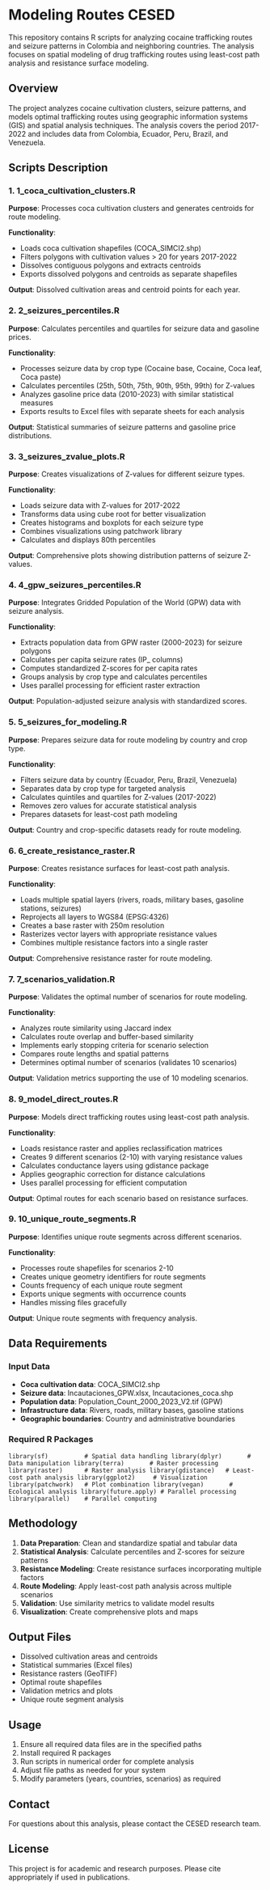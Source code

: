﻿# Modeling Routes CESED

This repository contains R scripts for analyzing cocaine trafficking routes and seizure patterns in Colombia and neighboring countries. The analysis focuses on spatial modeling of drug trafficking routes using least-cost path analysis and resistance surface modeling.

## Overview

The project analyzes cocaine cultivation clusters, seizure patterns, and models optimal trafficking routes using geographic information systems (GIS) and spatial analysis techniques. The analysis covers the period 2017-2022 and includes data from Colombia, Ecuador, Peru, Brazil, and Venezuela.

## Scripts Description

### 1. 1_coca_cultivation_clusters.R
**Purpose**: Processes coca cultivation clusters and generates centroids for route modeling.

**Functionality**:
- Loads coca cultivation shapefiles (COCA_SIMCI2.shp)
- Filters polygons with cultivation values > 20 for years 2017-2022
- Dissolves contiguous polygons and extracts centroids
- Exports dissolved polygons and centroids as separate shapefiles

**Output**: Dissolved cultivation areas and centroid points for each year.

### 2. 2_seizures_percentiles.R
**Purpose**: Calculates percentiles and quartiles for seizure data and gasoline prices.

**Functionality**:
- Processes seizure data by crop type (Cocaine base, Cocaine, Coca leaf, Coca paste)
- Calculates percentiles (25th, 50th, 75th, 90th, 95th, 99th) for Z-values
- Analyzes gasoline price data (2010-2023) with similar statistical measures
- Exports results to Excel files with separate sheets for each analysis

**Output**: Statistical summaries of seizure patterns and gasoline price distributions.

### 3. 3_seizures_zvalue_plots.R
**Purpose**: Creates visualizations of Z-values for different seizure types.

**Functionality**:
- Loads seizure data with Z-values for 2017-2022
- Transforms data using cube root for better visualization
- Creates histograms and boxplots for each seizure type
- Combines visualizations using patchwork library
- Calculates and displays 80th percentiles

**Output**: Comprehensive plots showing distribution patterns of seizure Z-values.

### 4. 4_gpw_seizures_percentiles.R
**Purpose**: Integrates Gridded Population of the World (GPW) data with seizure analysis.

**Functionality**:
- Extracts population data from GPW raster (2000-2023) for seizure polygons
- Calculates per capita seizure rates (IP_ columns)
- Computes standardized Z-scores for per capita rates
- Groups analysis by crop type and calculates percentiles
- Uses parallel processing for efficient raster extraction

**Output**: Population-adjusted seizure analysis with standardized scores.

### 5. 5_seizures_for_modeling.R
**Purpose**: Prepares seizure data for route modeling by country and crop type.

**Functionality**:
- Filters seizure data by country (Ecuador, Peru, Brazil, Venezuela)
- Separates data by crop type for targeted analysis
- Calculates quintiles and quartiles for Z-values (2017-2022)
- Removes zero values for accurate statistical analysis
- Prepares datasets for least-cost path modeling

**Output**: Country and crop-specific datasets ready for route modeling.

### 6. 6_create_resistance_raster.R
**Purpose**: Creates resistance surfaces for least-cost path analysis.

**Functionality**:
- Loads multiple spatial layers (rivers, roads, military bases, gasoline stations, seizures)
- Reprojects all layers to WGS84 (EPSG:4326)
- Creates a base raster with 250m resolution
- Rasterizes vector layers with appropriate resistance values
- Combines multiple resistance factors into a single raster

**Output**: Comprehensive resistance raster for route modeling.

### 7. 7_scenarios_validation.R
**Purpose**: Validates the optimal number of scenarios for route modeling.

**Functionality**:
- Analyzes route similarity using Jaccard index
- Calculates route overlap and buffer-based similarity
- Implements early stopping criteria for scenario selection
- Compares route lengths and spatial patterns
- Determines optimal number of scenarios (validates 10 scenarios)

**Output**: Validation metrics supporting the use of 10 modeling scenarios.

### 8. 9_model_direct_routes.R
**Purpose**: Models direct trafficking routes using least-cost path analysis.

**Functionality**:
- Loads resistance raster and applies reclassification matrices
- Creates 9 different scenarios (2-10) with varying resistance values
- Calculates conductance layers using gdistance package
- Applies geographic correction for distance calculations
- Uses parallel processing for efficient computation

**Output**: Optimal routes for each scenario based on resistance surfaces.

### 9. 10_unique_route_segments.R
**Purpose**: Identifies unique route segments across different scenarios.

**Functionality**:
- Processes route shapefiles for scenarios 2-10
- Creates unique geometry identifiers for route segments
- Counts frequency of each unique route segment
- Exports unique segments with occurrence counts
- Handles missing files gracefully

**Output**: Unique route segments with frequency analysis.

## Data Requirements

### Input Data
- **Coca cultivation data**: COCA_SIMCI2.shp
- **Seizure data**: Incautaciones_GPW.xlsx, Incautaciones_coca.shp
- **Population data**: Population_Count_2000_2023_V2.tif (GPW)
- **Infrastructure data**: Rivers, roads, military bases, gasoline stations
- **Geographic boundaries**: Country and administrative boundaries

### Required R Packages
`
library(sf)          # Spatial data handling
library(dplyr)       # Data manipulation
library(terra)       # Raster processing
library(raster)      # Raster analysis
library(gdistance)   # Least-cost path analysis
library(ggplot2)     # Visualization
library(patchwork)   # Plot combination
library(vegan)       # Ecological analysis
library(future.apply) # Parallel processing
library(parallel)    # Parallel computing
`

## Methodology

1. **Data Preparation**: Clean and standardize spatial and tabular data
2. **Statistical Analysis**: Calculate percentiles and Z-scores for seizure patterns
3. **Resistance Modeling**: Create resistance surfaces incorporating multiple factors
4. **Route Modeling**: Apply least-cost path analysis across multiple scenarios
5. **Validation**: Use similarity metrics to validate model results
6. **Visualization**: Create comprehensive plots and maps

## Output Files

- Dissolved cultivation areas and centroids
- Statistical summaries (Excel files)
- Resistance rasters (GeoTIFF)
- Optimal route shapefiles
- Validation metrics and plots
- Unique route segment analysis

## Usage

1. Ensure all required data files are in the specified paths
2. Install required R packages
3. Run scripts in numerical order for complete analysis
4. Adjust file paths as needed for your system
5. Modify parameters (years, countries, scenarios) as required

## Contact

For questions about this analysis, please contact the CESED research team.

## License

This project is for academic and research purposes. Please cite appropriately if used in publications.
